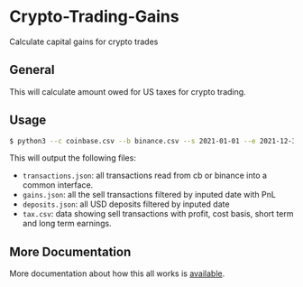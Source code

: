 # Crypto-Trading-Gains
Calculate capital gains for crypto trades


## General

This will calculate amount owed for US taxes for crypto trading.


## Usage

```bash
$ python3 --c coinbase.csv --b binance.csv --s 2021-01-01 --e 2021-12-31
```

This will output the following files:
 - `transactions.json`: all transactions read from cb or binance into a common interface.
 - `gains.json`: all the sell transactions filtered by inputed date with PnL
 - `deposits.json`: all USD deposits filtered by inputed date
 - `tax.csv`: data showing sell transactions with profit, cost basis, short term and long term earnings.

 ## More Documentation

More documentation about how this all works is [available](/docs/README.md).

